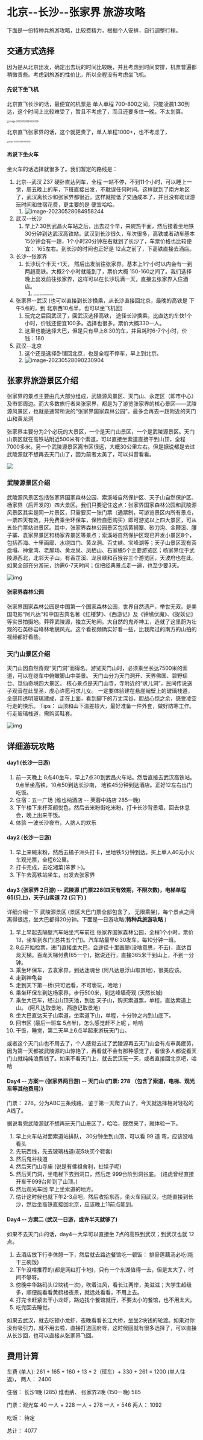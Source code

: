 # 北京--长沙--张家界  旅游攻略

下面是一份特种兵旅游攻略，比较费精力，根据个人安排，自行调整行程。

## 交通方式选择

因为是从北京出发，确定出去玩的时间比较晚，并且考虑到时间安排，机票普遍都稍微贵些。考虑到旅游的性价比，所以全程没有考虑坐飞机。

#### 先说下坐飞机

北京直飞长沙的话，最便宜的机票是 单人单程  700-800之间，只能凌晨1:30到达，这个时间上比较难受了，暂且不考虑了，而且还要多住一晚，不太划算。

<img src="https://raw.githubusercontent.com/Kobe10/pic/master/image-20230528084336339.png" alt="image-20230528084336339" style="zoom:40%;" />

北京直飞张家界的话，这个就更贵了，单人单程1000+，也不考虑了，

<img src="https://raw.githubusercontent.com/Kobe10/pic/master/image-20230528084426563.png" alt="image-20230528084426563" style="zoom:30%;" />

#### 再说下坐火车

坐火车的话选择就很多了。我们暂定的路线是：

1. 北京--武汉   Z37  硬卧直达列车，全程 一站不停，不到11个小时，可以睡上一觉，周五晚上的车，下班直接出发，不耽误任何时间。这样就到了南方地区了，武汉离长沙和张家界都很近，这样就拉低了交通成本了，并且没有耽误游玩时间和住宿花费，更主要的是 便宜哈哈。
   1. ![image-20230528084958244](https://raw.githubusercontent.com/Kobe10/pic/master/image-20230528084958244.png)
2. 武汉--长沙
   1. 早上7:30到武昌火车站之后，出去过个早，来碗热干面，然后接着坐地铁 30分钟到达武汉高铁站。武汉到长沙很久，车次很多，高铁或者动车基本15分钟会有一趟，1个小时20分钟左右就到了长沙了，车票价格也比较便宜： 165左右。到长沙的时间也正好是 12点之前了，下高铁直接去酒店。
3. 长沙--张家界
   1. 长沙玩个半天+1天， 然后出发前往张家界。基本上1个小时以内会有一到两趟高铁。大概2个小时就能到了，票价大概 150-160之间了。我们选择晚上出发前往张家界，这样可以在长沙玩满一天，直接去张家界入住酒店。
      1. <img src="https://raw.githubusercontent.com/Kobe10/pic/master/image-20230528085814663.png" alt="image-20230528085814663" style="zoom: 25%;" />
4. 张家界--武汉   (也可以直接到长沙换乘，从长沙直接回北京，最晚的高铁是 下午5点的，到 北京西10点半，也可以坐飞机回)
   1. 玩完之后回武汉了，回武汉选择高铁， 途径长沙换乘，比直达的车快1个小时，价钱还便宜100多。选择也很多。票价大概330一人。
   2. 这里也能选择大巴，但是只有早上8:30的车，并且耗时6-7个小时，价钱：180
5. 武汉--北京
   1. 这个还是选择卧铺回北京，也是全程不停车，早上到北京。
   2. ![image-20230528090230904](https://raw.githubusercontent.com/Kobe10/pic/master/image-20230528090230904.png)



## 张家界旅游景区介绍

张家界的景点主要由几大部分组成，武陵源风景区、天门山、永定区（即市中心）及市郊周边。而大多数旅行者来张家界，都是为了游览张家界的核心景区——武陵源风景区，也就是通常所说的“张家界国家森林公园”。最多会再去一趟附近的天门山和黄龙洞

张家界主要分为2个必玩的大景区，一个是天门山景区，一个是武陵源景区。天门山景区就在高铁站附近500米有个索道，可以直接坐索道直接干到山顶，全程7000多米。另一个武陵源景区离市区很远，大概30公里左右。但是据说都是去过武陵源就不想再去天门山了，因为前者太美了，可以抖音看看。

![](https://raw.githubusercontent.com/Kobe10/pic/master/v2-4e3d05f9b50b66026a486390d4198a85_1440w-20230528093824893.webp)

### 武陵源景区介绍

武陵源风景区包括张家界国家森林公园、索溪峪自然保护区、天子山自然保护区、杨家界（后开发的）四大景区。我们只要记住这点：张家界国家森林公园和武陵源风景区其实是同一片景区，只需要买一张门票（通票制，可游览景区内所有景点，一票四天有效，并免费乘坐环保车，保险自愿购买）即可游览以上四大景区，可从五处门票站进景区。其中，张家界森林公园景区包括黄狮寨、砂刀沟、金鞭溪、腰子寨、袁家界景区和杨家界景区等景点；索溪峪自然保护区现已开发小景区8个，包括西海、十里画廊、水绕四门、黄龙洞、百丈峡、宝峰湖等；天子山景区现有茶盘塌、神堂湾、老屋场、黄龙泉、凤栖山、石家檐5个主要游览区；杨家界位于武陵源西北，北邻天子山。有香芷溪、龙泉峡和百猴谷三个游览区，天波府也在此。如果全部充分游玩，约需6-7天时间；仅把经典景点走一遍，也至少要3天。

![img](https://raw.githubusercontent.com/Kobe10/pic/master/v2-2e73e0d8181676d675c88d97f8f8a5ce_1440w.webp)

#### 张家界森林公园

张家界国家森林公园是中国第一个国家森林公园，世界自然遗产，举世无双。是美国电影“阿凡达”和中国古典名著《红楼梦》、《西游记》及《钟馗伏魔》、《捉妖记》等实景拍摄地。莽莽武陵源，独立天地间。大自然的鬼斧神工，造就了这里蔚为壮观的石英砂岩峰林地貌风光。这个看视频确实好看一些，比我爬过的南方的山拍的视频都好看些。



### 天门山景区介绍

天门山因自然奇观“天门洞”而得名。游览天门山时，必须乘坐长达7500米的索道，可以在缆车中俯瞰脚山中美景。 天门山分为天门洞开、天界佛国、碧野瑶台、觅仙奇境四大景区。 核心景点是天门山寺，寺附近的“求儿洞”，民间传说送子观音在此显圣，虔心许愿可求儿女。 一定要体验建在悬崖峭壁上的玻璃栈道，全部用透明玻璃建成，走在上面，看到脚下的万丈深谷，胆战心惊之余，感受凌空行走的快乐。 Tips： 山顶和山下温差较大，最好准备一件外套，做好防寒工作。 行走玻璃栈道，需购买鞋套。

![img](https://raw.githubusercontent.com/Kobe10/pic/master/v2-46efb135c80ddd2cdeefa9c632d02b01_1440w.webp)



## 详细游玩攻略

#### day1 (长沙一日游)

1. 前一天晚上 8点40坐车，早上7点30到武昌火车站。然后直接去武汉高铁站。9点半坐高铁，10点50到达长沙南， 地铁45分钟到达酒店。正好12左右出门吃饭。
2. 住宿：五一广场 (维也纳酒店 -- 芙蓉中路店  285一晚)
3. 下午楼下来杯茶颜悦色，然后去米粉街吃米粉，打卡长沙背景墙，回去休息会，晚上出来干饭。
4. 体验 一波长沙夜市，人挤人的欢乐

#### day2  (长沙一日游)

1. 早上来碗米粉，然后去橘子洲头打卡，坐地铁5分钟到达。买上单人40元小火车观光票，全程6公里。
2. 打卡完成，去吃湘菜(笨萝卜)。
3. 下午去高铁站坐车，出发去张家界



#### day3 (张家界 2日游)   -- 武陵源 (门票228(四天有效期，不限次数)，电梯单程 65(只上)，天子山索道 72 (只下) )

详细介绍一下 武陵源景区 (景区大巴门票全部包含了， 无限乘坐)，每个景点之间离得很远，坐大巴都得20分钟。下面是一日游攻略(**特种兵旅游攻略** )

1. 早上早起去隔壁汽车站坐汽车前往 张家界国家森林公园，全程1个小时，票价13，坐车到东门(总共五个门)。汽车站最早6:30发车，每10分钟一班。
2. 8点开始检票，进门直接坐大巴，会途径十里画廊(没啥意思，不去)，直达百龙天梯。百龙天梯付费(65一个)，据说还行，直接365米干到山上，不到一分钟。
3. 乘坐环保车，去袁家界，到达迷魂台 (阿凡达悬浮山取景地)，很美应该。
4. 走到神龟台
5. 走到天下第一桥(只可远看，不可亵玩，哈哈 )
6. 乘坐环保车到达杨家界，步行500米，到达峰墙奇观 (天然长城)
7. 乘坐大巴车，经过山顶天池，到达 天子山，购买索道票，单程，直达索道上山。 (阿凡达取景地，西游记取景地)
8. 坐大巴直达天子山索道，坐索道下山，单程，十分钟之内到山底下。
9. 回市区  (最后一班车  5点半)，怎么感觉赶不上呢 ，哈哈
10. 干饭，睡觉，第二天早上6点半起来游玩天门山。



或者这个天门山也不用去了，个人感觉去过了武陵源再去天门山会有点审美疲劳，因为第一天都被武陵源的山惊艳了，再看就不会有那种感觉了，看很多人都说看天门山就纯纯浪费钱了。如果不看天门上，就去武汉玩一天，或者直接回北京吧，哈哈

#### Day4 -- 方案一 (张家界两日游)  -- 天门山  (门票:  278 （包含了索道，电梯、观光车等其他费用）)   

门票： 278，分为ABC三条线路， 鉴于第一天爬了山了，今天就选择相对轻松的A线了。

据说看完武陵源就不想再玩天门山景区了，哈哈，既然来了，就体验一下。

1. 早上火车站对面索道站排队， 30分钟坐到山顶，可以看 99 道 弯，应该没啥看头
2. 先玩西线，先去玻璃栈道(花5块买个鞋套)
3. 然后鬼谷栈道
4. 然后天门山寺庙 (说是有佛祖舍利，扯犊子呢)
5. 然后天门洞，坐电梯下去到洞口，然后走 999台阶到洞谷底。 (路虎曾经直接开车干999台阶到了山顶。)
6. 然后观光车回 早上坐索道的地方。
7. 估计这时候也就下午2-3点吧，然后收拾东西，坐火车回武汉，也能直接到长沙，然后坐高铁直接回北京，应该晚上11前点能到。



#### Day4 -- 方案二 (武汉一日游，或许半天就够了)

如果不去天门山的话，day4一大早可以直接坐 7点的高铁到武汉；到武汉也就 12点。

1. 去酒店放下行李休憩一下，然后就去路边餐馆吃一顿饭：  排骨莲藕汤必吃(能干三碗饭)
2. 下午没啥推荐的(都是网红打卡地)，只有一个东湖值得一去，但是太大了，时间不够呀。
3. 傍晚中华路码头(2块钱一次)，吹着江风，看长江两岸，美滋滋；大学生超级多，顺便能看看黄鹤楼夜景，就远处看看，不用上去。
4. 打完卡赶紧去干小龙虾，路边找个餐馆就行，不要太小的餐馆，也不用太大。
5. 吃完回去睡觉。

如果去武汉，就去吃顿小龙虾，夜晚看看长江大桥，坐坐2块钱的轮渡。如果对你没有吸引力，就不用去啦，直接打道回府呀，这时候回就有很多选择了，可以直接从长沙回，也可以直接从张家界飞回。

## 费用计算

车费 (单人): 261 +  165 +  160 + 13 * 2（班车）+ 330 + 261    =   1200  (单人往返)， 两人： 2400

住宿： 长沙1晚 (285) 维也纳、 张家界2晚  (150一晚)    585

门票：观光车 40 一人 + 228 一人  + 278 一人 =  546  两人： 1092

吃饭： 待定

总计： 4077